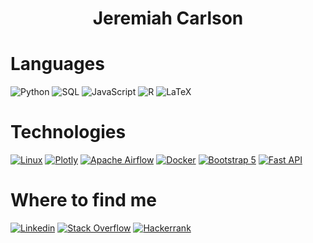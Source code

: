 <b><h1 align="center" >Jeremiah Carlson</h1></b>

# Languages
![Python](https://img.shields.io/badge/-Python-000?&logo=Python)
![SQL](https://img.shields.io/badge/-SQL-000?&logo=PostgreSQL)
![JavaScript](https://img.shields.io/badge/-JavaScript-000?&logo=JavaScript)
![R](https://img.shields.io/badge/-R-000?&logo=R)
![LaTeX](https://img.shields.io/badge/-LaTeX-000?&logo=LaTeX)


# Technologies
[![Linux](https://img.shields.io/badge/-Linux-000?&logo=Linux)](https://ubuntu.com/)
[![Plotly](https://img.shields.io/badge/-Plotly-000?&logo=Plotly)](https://plotly.com/)
[![Apache Airflow](https://img.shields.io/badge/-Airflow-000?&logo=ApacheAirflow)](https://airflow.apache.org/)
[![Docker](https://img.shields.io/badge/-Docker-000?&logo=Docker)](https://www.docker.com/why-docker)
[![Bootstrap 5](https://img.shields.io/badge/-Bootstrap-000?&logo=Bootstrap)](https://getbootstrap.com/)
[![Fast API](https://img.shields.io/badge/-FastAPI-000?&logo=FastApi)](https://fastapi.tiangolo.com/)

<!--
# Projects
Coming soon ...
-->

<!--
# Certifications
[![IBM Data Science](https://img.shields.io/badge/-IBM%20Data%20Science%20Professional%20Certificate-000?&logo=IBM)](https://coursera.org/share/13fecc9fd34bcd122cb4d7e82e5d42bc)
[![IBM Data Engineering](https://img.shields.io/badge/-IBM%20Data%20Engineering%20Professional%20Certificate-000?&logo=IBM)](https://coursera.org/share/ea399b7b785a97c592f951e008af4dd3)
-->

# Where to find me
[![Linkedin](https://img.shields.io/badge/-Linkedin-000?&logo=Linkedin)](https://www.linkedin.com/in/jeremiah-carlson-26b4611a1)
[![Stack Overflow](https://img.shields.io/badge/-Stack%20Overflow-000?&logo=StackOverflow)](https://stackoverflow.com/users/16317300/j-carlson?tab=profile)
[![Hackerrank](https://img.shields.io/badge/-Hackerrank-000?&logo=Hackerrank)](https://www.hackerrank.com/j_a_carlson_93)

<!--

<div align="center">
<a align="center" href="https://stackoverflow.com/users/16317300/j-carlson" target="_blank"><img alt="StackOverflow" 
src="https://stackoverflow-badge.vercel.app/?userID=16317300" /></a> 
</div>



[![Jeremiah's github activity graph](https://activity-graph.herokuapp.com/graph?username=jeremiah-carlson&theme=react-dark)](https://github.com/ashutosh00710/github-readme-activity-graph)

-->

<!---
jeremiah-carlson/jeremiah-carlson is a ✨ special ✨ repository because its `README.md` (this file) appears on your GitHub profile.
You can click the Preview link to take a look at your changes.
--->

